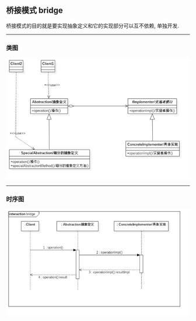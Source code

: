 ## 桥接模式 bridge

桥接模式的目的就是要实现抽象定义和它的实现部分可以互不依赖, 单独开发.

---

### 类图

![类图](doc/bridge_class.png)

---

### 时序图

![时序图](doc/bridge_sequence.png)
